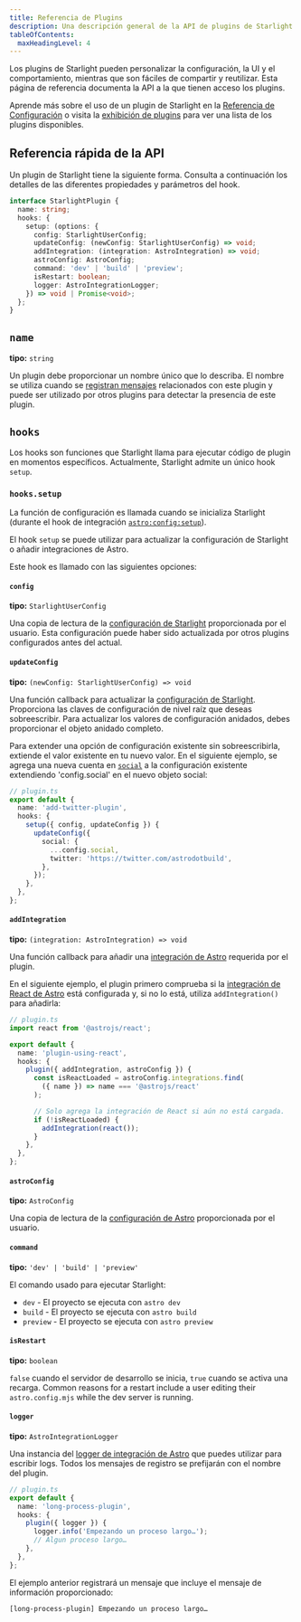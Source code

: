 ```yaml
---
title: Referencia de Plugins
description: Una descripción general de la API de plugins de Starlight.
tableOfContents:
  maxHeadingLevel: 4
---
```


Los plugins de Starlight pueden personalizar la configuración, la UI y el comportamiento, mientras que son fáciles de compartir y reutilizar.
Esta página de referencia documenta la API a la que tienen acceso los plugins.

Aprende más sobre el uso de un plugin de Starlight en la [Referencia de Configuración](/es/reference/configuration/#plugins) o visita la [exhibición de plugins](/es/resources/plugins/#plugins) para ver una lista de los plugins disponibles.

## Referencia rápida de la API

Un plugin de Starlight tiene la siguiente forma.
Consulta a continuación los detalles de las diferentes propiedades y parámetros del hook.

```ts
interface StarlightPlugin {
  name: string;
  hooks: {
    setup: (options: {
      config: StarlightUserConfig;
      updateConfig: (newConfig: StarlightUserConfig) => void;
      addIntegration: (integration: AstroIntegration) => void;
      astroConfig: AstroConfig;
      command: 'dev' | 'build' | 'preview';
      isRestart: boolean;
      logger: AstroIntegrationLogger;
    }) => void | Promise<void>;
  };
}
```

## `name`

**tipo:** `string`

Un plugin debe proporcionar un nombre único que lo describa. El nombre se utiliza cuando se [registran mensajes](#logger) relacionados con este plugin y puede ser utilizado por otros plugins para detectar la presencia de este plugin.

## `hooks`

Los hooks son funciones que Starlight llama para ejecutar código de plugin en momentos específicos. Actualmente, Starlight admite un único hook `setup`.

### `hooks.setup`

La función de configuración es llamada cuando se inicializa Starlight (durante el hook de integración [`astro:config:setup`](https://docs.astro.build/es/reference/integrations-reference/#astroconfigsetup)).

El hook `setup` se puede utilizar para actualizar la configuración de Starlight o añadir integraciones de Astro.

Este hook es llamado con las siguientes opciones:

#### `config`

**tipo:** `StarlightUserConfig`

Una copia de lectura de la [configuración de Starlight](/es/reference/configuration) proporcionada por el usuario.
Esta configuración puede haber sido actualizada por otros plugins configurados antes del actual.

#### `updateConfig`

**tipo:** `(newConfig: StarlightUserConfig) => void`

Una función callback para actualizar la [configuración de Starlight](/es/reference/configuration).
Proporciona las claves de configuración de nivel raíz que deseas sobreescribir.
Para actualizar los valores de configuración anidados, debes proporcionar el objeto anidado completo.

Para extender una opción de configuración existente sin sobreescribirla, extiende el valor existente en tu nuevo valor.
En el siguiente ejemplo, se agrega una nueva cuenta en [`social`](/es/reference/configuration/#social) a la configuración existente extendiendo 'config.social' en el nuevo objeto social:

```ts {6-11}
// plugin.ts
export default {
  name: 'add-twitter-plugin',
  hooks: {
    setup({ config, updateConfig }) {
      updateConfig({
        social: {
          ...config.social,
          twitter: 'https://twitter.com/astrodotbuild',
        },
      });
    },
  },
};
```

#### `addIntegration`

**tipo:** `(integration: AstroIntegration) => void`

Una función callback para añadir una [integración de Astro](https://docs.astro.build/es/reference/integrations-reference/) requerida por el plugin.

En el siguiente ejemplo, el plugin primero comprueba si la [integración de React de Astro](https://docs.astro.build/es/guides/integrations-guide/react/) está configurada y, si no lo está, utiliza `addIntegration()` para añadirla:

```ts {14} "addIntegration,"
// plugin.ts
import react from '@astrojs/react';

export default {
  name: 'plugin-using-react',
  hooks: {
    plugin({ addIntegration, astroConfig }) {
      const isReactLoaded = astroConfig.integrations.find(
        ({ name }) => name === '@astrojs/react'
      );

      // Solo agrega la integración de React si aún no está cargada.
      if (!isReactLoaded) {
        addIntegration(react());
      }
    },
  },
};
```

#### `astroConfig`

**tipo:** `AstroConfig`

Una copia de lectura de la [configuración de Astro](https://docs.astro.build/es/reference/configuration-reference/) proporcionada por el usuario.

#### `command`

**tipo:** `'dev' | 'build' | 'preview'`

El comando usado para ejecutar Starlight:

- `dev` - El proyecto se ejecuta con `astro dev`
- `build` - El proyecto se ejecuta con `astro build`
- `preview` - El proyecto se ejecuta con `astro preview`

#### `isRestart`

**tipo:** `boolean`

`false` cuando el servidor de desarrollo se inicia, `true` cuando se activa una recarga.
Common reasons for a restart include a user editing their `astro.config.mjs` while the dev server is running.

#### `logger`

**tipo:** `AstroIntegrationLogger`

Una instancia del [logger de integración de Astro](https://docs.astro.build/es/reference/integrations-reference/#astrointegrationlogger) que puedes utilizar para escribir logs.
Todos los mensajes de registro se prefijarán con el nombre del plugin.

```ts {6}
// plugin.ts
export default {
  name: 'long-process-plugin',
  hooks: {
    plugin({ logger }) {
      logger.info('Empezando un proceso largo…');
      // Algun proceso largo…
    },
  },
};
```

El ejemplo anterior registrará un mensaje que incluye el mensaje de información proporcionado:

```shell
[long-process-plugin] Empezando un proceso largo…
```
